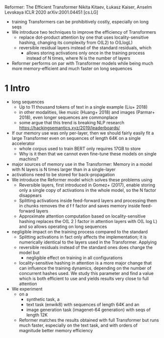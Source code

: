 Reformer: The Efficient Transformer
Nikita Kitaev, Łukasz Kaiser, Anselm Levskaya
ICLR 2020 arXiv:2001.04451 [cs.LG]

* training Transformers can be prohibitively costly, especially on long seqs
* We introduce two techniques to improve the efficiency of Transformers
  * replace dot-product attention by one that uses locality-sensitive hashing,
    changing its complexity from O(L2) to O(LlogL)
  * reversible residual layers instead of the standard residuals, which
    * allows storing activations only once in the training process
      instead of N times, where N is the number of layers
* Reformer performs on par with Transformer models while being
  much more memory-efficient and much faster on long sequences

# 1 Intro

* long sequences
  * Up to 11 thousand tokens of text in a single example (Liu+ 2018)
  * in other modalities, like music (Huang+ 2018) and images (Parmar+ 2018),
    even longer sequences are commonplace
  * some argue that this trend is breaking NLP research
    https://hackingsemantics.xyz/2019/leaderboards/
* If our memory use was only per-layer, then we should fairly easily fit a large
  Transformer even on sequences of length 64K on a single accelerator
  * whole corpus used to train BERT only requires 17GB to store
  * Why is it then that we cannot even fine-tune these models on single machins?
* major sources of memory use in the Transformer:
  Memory in a model with N layers is N times larger than in a single-layer
* activations need to be stored for back-propagation
* We introduce the Reformer model which solves these problems using
  * Reversible layers, first introduced in Gomez+ (2017), enable storing only a
    single copy of activations in the whole model, so the N factor disappears
  * Splitting activations inside feed-forward layers and processing them in
    chunks removes the d f f factor and saves memory inside feed-forward layers
  * Approximate attention computation based on locality-sensitive hashing
    replaces the O(L 2 ) factor in attention layers with O(L log L) and so
    allows operating on long sequences
* negligible impact on the training process compared to the standard
  * Splitting activations in fact only affects the implementation; it is
    numerically identical to the layers used in the Transformer. Applying
  * reversible residuals instead of the standard ones does change the model but
    * negligible effect on training in all configurations
  * locality-sensitive hashing in attention is a more major change that
    can influence the training dynamics, depending on the number of concurrent
    hashes used. We study this parameter and find a value which is both
    efficient to use and yields results very close to full attention
* We experiment
  * on a
    * synthetic task, a
    * text task (enwik8) with sequences of length 64K and an
    * image generation task (imagenet-64 generation) with seqs of length 12K
  * Reformer matches the results obtained with full Transformer but runs much
    faster, especially on the text task, and with orders of magnitude better
    memory efficiency
